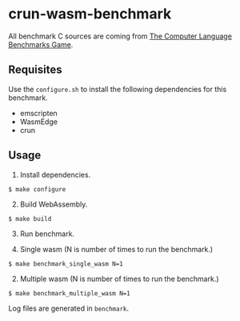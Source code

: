 # crun-wasm-benchmark

All benchmark C sources are coming from [The Computer Language Benchmarks Game](https://benchmarksgame-team.pages.debian.net/benchmarksgame/index.html).

## Requisites

Use the `configure.sh` to install the following dependencies for this benchmark.

- emscripten
- WasmEdge
- crun

## Usage

1. Install dependencies.
```
$ make configure
```

2. Build WebAssembly.
```
$ make build
```

3. Run benchmark.

  1. Single wasm (N is number of times to run the benchmark.)
  ```
  $ make benchmark_single_wasm N=1
  ```

  2. Multiple wasm (N is number of times to run the benchmark.)
  ```
  $ make benchmark_multiple_wasm N=1
  ```

Log files are generated in `benchmark`.
